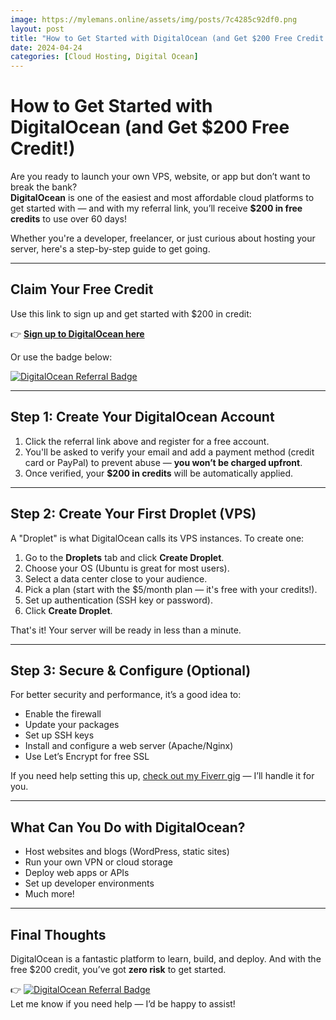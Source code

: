 ```yaml
---
image: https://mylemans.online/assets/img/posts/7c4285c92df0.png
layout: post
title: "How to Get Started with DigitalOcean (and Get $200 Free Credit!)"
date: 2024-04-24
categories: [Cloud Hosting, Digital Ocean]
---
```


# How to Get Started with DigitalOcean (and Get $200 Free Credit!)

Are you ready to launch your own VPS, website, or app but don’t want to break the bank?  
**DigitalOcean** is one of the easiest and most affordable cloud platforms to get started with — and with my referral link, you’ll receive **$200 in free credits** to use over 60 days!

Whether you're a developer, freelancer, or just curious about hosting your server, here's a step-by-step guide to get going.

---

## Claim Your Free Credit

Use this link to sign up and get started with $200 in credit:

👉 **[Sign up to DigitalOcean here](https://m.do.co/c/e03b740d65fb)**

Or use the badge below:

[![DigitalOcean Referral Badge](https://web-platforms.sfo2.cdn.digitaloceanspaces.com/WWW/Badge%201.svg)](https://www.digitalocean.com/?refcode=e03b740d65fb&utm_campaign=Referral_Invite&utm_medium=Referral_Program&utm_source=badge)

---

## Step 1: Create Your DigitalOcean Account

1. Click the referral link above and register for a free account.
2. You'll be asked to verify your email and add a payment method (credit card or PayPal) to prevent abuse — **you won’t be charged upfront**.
3. Once verified, your **$200 in credits** will be automatically applied.

---

## Step 2: Create Your First Droplet (VPS)

A "Droplet" is what DigitalOcean calls its VPS instances. To create one:

1. Go to the **Droplets** tab and click **Create Droplet**.
2. Choose your OS (Ubuntu is great for most users).
3. Select a data center close to your audience.
4. Pick a plan (start with the $5/month plan — it's free with your credits!).
5. Set up authentication (SSH key or password).
6. Click **Create Droplet**.

That's it! Your server will be ready in less than a minute.

---

## Step 3: Secure & Configure (Optional)

For better security and performance, it’s a good idea to:

- Enable the firewall
- Update your packages
- Set up SSH keys
- Install and configure a web server (Apache/Nginx)
- Use Let’s Encrypt for free SSL

If you need help setting this up, [check out my Fiverr gig](https://www.fiverr.com/s/jjX10jG) — I’ll handle it for you.

---

## What Can You Do with DigitalOcean?

- Host websites and blogs (WordPress, static sites)
- Run your own VPN or cloud storage
- Deploy web apps or APIs
- Set up developer environments
- Much more!

---

## Final Thoughts

DigitalOcean is a fantastic platform to learn, build, and deploy. And with the free $200 credit, you’ve got **zero risk** to get started.

👉 [![DigitalOcean Referral Badge](https://web-platforms.sfo2.cdn.digitaloceanspaces.com/WWW/Badge%201.svg)](https://www.digitalocean.com/?refcode=e03b740d65fb&utm_campaign=Referral_Invite&utm_medium=Referral_Program&utm_source=badge)  
Let me know if you need help — I’d be happy to assist!

